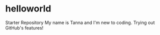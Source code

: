 # helloworld
Starter Repository
My name is Tanna and I'm new to coding. Trying out GitHub's features!
